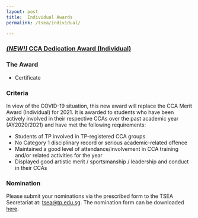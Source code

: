 ```yaml
---
layout: post
title:  Individual Awards
permalink: /tsea/individual/

---
```

### <u><i>(NEW!)</i> CCA Dedication Award (Individual)</u>

### The Award
<ul>
  <li>Certificate</li>
 </ul>

### Criteria
In view of the COVID-19 situation, this new award will replace the CCA Merit Award (Individual) for 2021. It is awarded to students who have been actively involved in their respective CCAs over the past academic year (AY2020/2021) and have met the following requirements:
<ul>
    <li>Students of TP involved in TP-registered CCA groups</li>
    <li>No Category 1 disciplinary record or serious academic-related offence</li>
    <li>Maintained a good level of attendance/involvement in CCA training and/or related activities for the year</li>
    <li>Displayed good artistic merit / sportsmanship / leadership and conduct in their CCAs</li>
 </ul>
 
 ### Nomination
Please submit your nominations via the prescribed form to the TSEA Secretariat at: <a href="mailto:tsea@tp.edu.sg">tsea@tp.edu.sg</a>. The nomination form can be downloaded <a href="mailto:tsea@tp.edu.sg">here</a>. 



